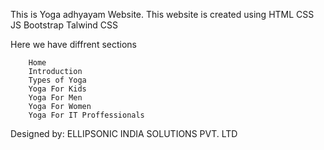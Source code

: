 
 This is Yoga adhyayam Website.
    This website is created using 
    HTML CSS JS Bootstrap Talwind CSS

Here we have diffrent sections
     
        Home
        Introduction
        Types of Yoga
        Yoga For Kids
        Yoga For Men
        Yoga For Women
        Yoga For IT Proffessionals


Designed by: ELLIPSONIC INDIA SOLUTIONS PVT. LTD